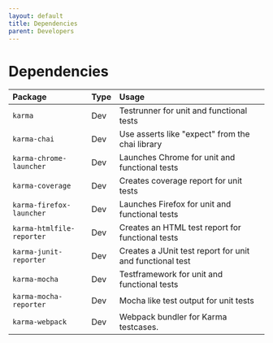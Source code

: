 ```yaml
---
layout: default
title: Dependencies
parent: Developers
---
```


# Dependencies

| Package                             | Type | Usage                                                    |
|:------------------------------------|:-----|:---------------------------------------------------------|
| `karma`          | Dev  | Testrunner for unit and functional tests                 |
| `karma-chai`          | Dev  | Use asserts like "expect" from the chai library          |
| `karma-chrome-launcher`          | Dev  | Launches Chrome for unit and functional tests            |
| `karma-coverage`          | Dev  | Creates coverage report for unit tests                   |
| `karma-firefox-launcher`          | Dev  | Launches Firefox for unit and functional tests           |
| `karma-htmlfile-reporter`          | Dev  | Creates an HTML test report for functional tests         |
| `karma-junit-reporter`          | Dev  | Creates a JUnit test report for unit and functional test |
| `karma-mocha`          | Dev  | Testframework for unit and functional tests              |
| `karma-mocha-reporter`          | Dev  | Mocha like test output for unit tests                    |
| `karma-webpack`          | Dev  | Webpack bundler for Karma testcases.                     |
